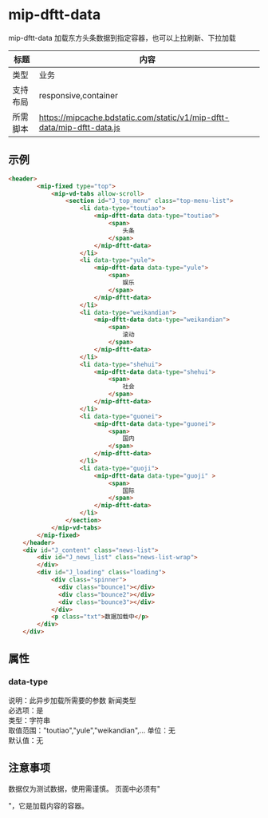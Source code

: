 # mip-dftt-data

mip-dftt-data 加载东方头条数据到指定容器，也可以上拉刷新、下拉加载

标题|内容
----|----
类型|业务
支持布局|responsive,container
所需脚本|https://mipcache.bdstatic.com/static/v1/mip-dftt-data/mip-dftt-data.js

## 示例
```html
<header>
        <mip-fixed type="top">
            <mip-vd-tabs allow-scroll>
                <section id="J_top_menu" class="top-menu-list">
                    <li data-type="toutiao">
                        <mip-dftt-data data-type="toutiao">
                            <span>
                                头条
                            </span>
                        </mip-dftt-data>
                    </li>
                    <li data-type="yule">
                        <mip-dftt-data data-type="yule">
                            <span>
                                娱乐
                            </span>
                        </mip-dftt-data>
                    </li>
                    <li data-type="weikandian">
                        <mip-dftt-data data-type="weikandian">
                            <span>
                                滚动
                            </span>
                        </mip-dftt-data>
                    </li>
                    <li data-type="shehui">
                        <mip-dftt-data data-type="shehui">
                            <span>
                                社会
                            </span>
                        </mip-dftt-data>
                    </li>
                    <li data-type="guonei">
                        <mip-dftt-data data-type="guonei">
                            <span>
                                国内
                            </span>
                        </mip-dftt-data>
                    </li>
                    <li data-type="guoji">
                        <mip-dftt-data data-type="guoji" >
                            <span>
                                国际
                            </span>
                        </mip-dftt-data>
                    </li>
                </section>
            </mip-vd-tabs>
        </mip-fixed>
    </header>
    <div id="J_content" class="news-list">
        <div id="J_news_list" class="news-list-wrap">
        </div>
        <div id="J_loading" class="loading">
            <div class="spinner">
              <div class="bounce1"></div>
              <div class="bounce2"></div>
              <div class="bounce3"></div>
            </div>
            <p class="txt">数据加载中</p>
        </div>
    </div>
```

## 属性

### data-type

说明：此异步加载所需要的参数 新闻类型  
必选项：是   
类型：字符串   
取值范围："toutiao","yule","weikandian",...
单位：无   
默认值：无    

## 注意事项
数据仅为测试数据，使用需谨慎。
页面中必须有"<div id="J_content" class="news-list"><div id="J_news_list" class="news-list-wrap"></div></div>"，它是加载内容的容器。

